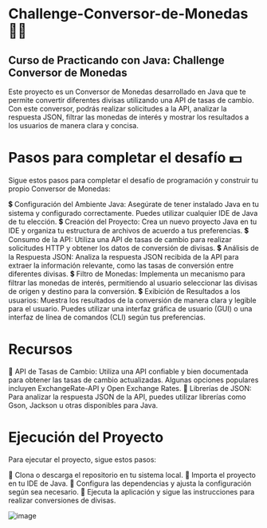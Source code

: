 # Challenge-Conversor-de-Monedas 👩‍💻
## Curso de Practicando con Java: Challenge Conversor de Monedas
Este proyecto es un Conversor de Monedas desarrollado en Java que te permite convertir diferentes divisas utilizando una API de tasas de cambio. 
Con este conversor, podrás realizar solicitudes a la API, analizar la respuesta JSON, filtrar las monedas de interés y mostrar los resultados a los usuarios de manera clara y concisa.

# Pasos para completar el desafío 💵
Sigue estos pasos para completar el desafío de programación y construir tu propio Conversor de Monedas:

💲 Configuración del Ambiente Java: Asegúrate de tener instalado Java en tu sistema y configurado correctamente. Puedes utilizar cualquier IDE de Java de tu elección.
💲 Creación del Proyecto: Crea un nuevo proyecto Java en tu IDE y organiza tu estructura de archivos de acuerdo a tus preferencias.
💲 Consumo de la API: Utiliza una API de tasas de cambio para realizar solicitudes HTTP y obtener los datos de conversión de divisas.
💲 Análisis de la Respuesta JSON: Analiza la respuesta JSON recibida de la API para extraer la información relevante, como las tasas de conversión entre diferentes divisas.
💲 Filtro de Monedas: Implementa un mecanismo para filtrar las monedas de interés, permitiendo al usuario seleccionar las divisas de origen y destino para la conversión.
💲 Exibición de Resultados a los usuarios: Muestra los resultados de la conversión de manera clara y legible para el usuario. Puedes utilizar una interfaz gráfica de usuario (GUI) o una interfaz de línea de comandos (CLI) según tus preferencias.

# Recursos
💱 API de Tasas de Cambio: Utiliza una API confiable y bien documentada para obtener las tasas de cambio actualizadas. Algunas opciones populares incluyen ExchangeRate-API y Open Exchange Rates.
💱 Librerías de JSON: Para analizar la respuesta JSON de la API, puedes utilizar librerías como Gson, Jackson u otras disponibles para Java.

# Ejecución del Proyecto
Para ejecutar el proyecto, sigue estos pasos:

📌 Clona o descarga el repositorio en tu sistema local.
📌 Importa el proyecto en tu IDE de Java.
📌 Configura las dependencias y ajusta la configuración según sea necesario.
📌 Ejecuta la aplicación y sigue las instrucciones para realizar conversiones de divisas.

![image](https://github.com/Orliluq/Challenge-Conversor-de-Monedas/assets/122529721/86bc8feb-20e5-4f0f-b22c-74adc85ad29a)

